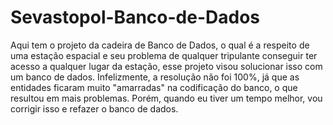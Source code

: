 # Sevastopol-Banco-de-Dados
 Aqui tem o projeto da cadeira de Banco de Dados, o qual é a respeito de uma estação espacial e seu problema de qualquer tripulante conseguir ter acesso a qualquer lugar da estação, esse projeto visou solucionar isso com um banco de dados. Infelizmente, a resolução não foi 100%, já que as entidades ficaram muito "amarradas" na codificação do banco, o que resultou em mais problemas. Porém, quando eu tiver um tempo melhor, vou corrigir isso e refazer o banco de dados.
